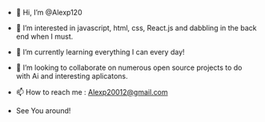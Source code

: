 - 👋 Hi, I’m @Alexp120
- 👀 I’m interested in javascript, html, css, React.js and dabbling in the back end when I must.
- 🌱 I’m currently learning everything I can every day!
- 💞️ I’m looking to collaborate on numerous open source projects to do with Ai and interesting aplicatons.
- 📫 How to reach me : Alexp20012@gmail.com

- See You around!

<!---
Alexp120/Alexp120 is a ✨ special ✨ repository because its `README.md` (this file) appears on your GitHub profile.
You can click the Preview link to take a look at your changes.
--->
